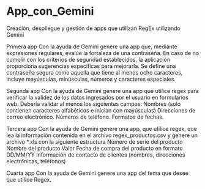 # App_con_Gemini
Creación, despliegue y gestión de apps que utilizan RegEx utilizando Gemini

Primera app
Con la ayuda de Gemini genere una app que, mediante expresiones regulares, evalúe la fortaleza de una contraseña. En caso de no cumplir con los criterios de seguridad establecidos, la aplicación proporciona sugerencias específicas para mejorarla.
Se define una contraseña segura como aquella que tiene al menos ocho caracteres, incluye mayúsculas, minúsculas, números y caracteres especiales.

Segunda app
Con la ayuda de Gemini genere una app que utilice regex para verificar la validez de los datos ingresados por el usuario en formularios web. 
Debería validar al menos los siguientes campos:
Nombres (solo contienen caracteres alfabéticos e inician con mayúsculas)
Direcciones de correo electrónico.
Números de teléfono.
Formatos de fechas.


Tercera app
Con la ayuda de Gemini genere una app, que utilice regex, que lea la información contenida en el archivo regex_productos.csv y genere un archivo *.xls con la siguiente estructura
Número de serie del producto
Nombre del producto
Valor
Fecha de compra del producto en formato DD/MM/YY
Información de contacto de clientes (nombres, direcciones electrónicas, teléfonos)

Cuarta app
Con la ayuda de Gemini genere una app del tema que desee que utilice Regex.
